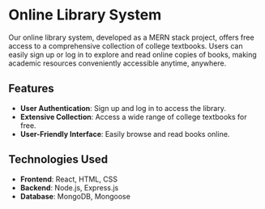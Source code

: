 # Online Library System

Our online library system, developed as a MERN stack project, offers free access to a comprehensive collection of college textbooks. Users can easily sign up or log in to explore and read online copies of books, making academic resources conveniently accessible anytime, anywhere.

## Features

- **User Authentication**: Sign up and log in to access the library.
- **Extensive Collection**: Access a wide range of college textbooks for free.
- **User-Friendly Interface**: Easily browse and read books online.

## Technologies Used

- **Frontend**: React, HTML, CSS
- **Backend**: Node.js, Express.js
- **Database**: MongoDB, Mongoose

